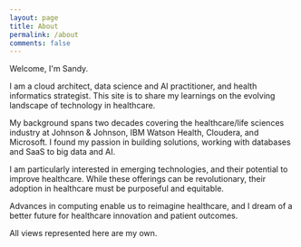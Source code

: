 ```yaml
---
layout: page
title: About
permalink: /about
comments: false
---
```


<div class="row justify-content-between">
<div class="col-md-8 pr-5">

<p>Welcome, I'm Sandy.</p>
  
<p>I am a cloud architect, data science and AI practitioner, and health informatics strategist.  This site is to share my learnings on the evolving landscape of technology in healthcare.</p>

<p>My background spans two decades covering the healthcare/life sciences industry at Johnson & Johnson, IBM Watson Health, Cloudera, and Microsoft.  I found my passion in building solutions, working with databases and SaaS to big data and AI.</p>

<p>I am particularly interested in emerging technologies, and their potential to improve healthcare.  While these offerings can be revolutionary, their adoption in healthcare must be purposeful and equitable.</p> 

<p>Advances in computing enable us to reimagine healthcare, and I dream of a better future for healthcare innovation and patient outcomes.</p> 

<p>All views represented here are my own.</p>

</div>
</div>

<div class="col-md-4">

<div class="sticky-top sticky-top-80">

<!--
<h5>Buy me a coffee</h5>

<p>Thank you for your support! Your donation helps me to maintain and improve <a target="_blank" href="https://github.com/wowthemesnet/mediumish-theme-jekyll">Mediumish <i class="fab fa-github"></i></a>.</p>

<a target="_blank" href="https://www.wowthemes.net/donate/" class="btn btn-danger">Buy me a coffee</a> <a target="_blank" href="https://bootstrapstarter.com/bootstrap-templates/template-mediumish-bootstrap-jekyll/" class="btn btn-warning">Documentation</a>
-->
</div>
</div>
